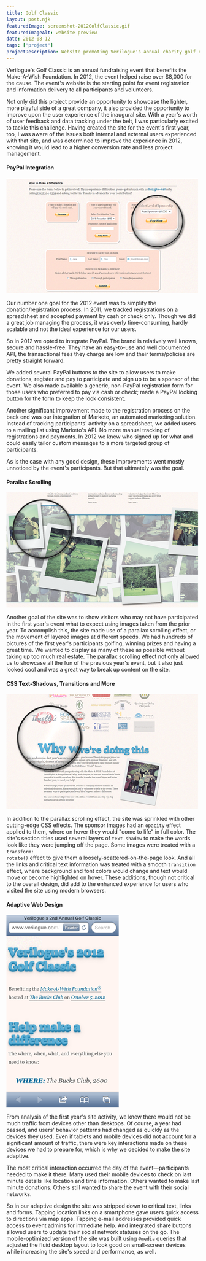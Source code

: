 ```yaml
---
title: Golf Classic
layout: post.njk
featuredImage: screenshot-2012GolfClassic.gif
featuredImageAlt: website preview
date: 2012-08-12
tags: ["project"]
projectDescription: Website promoting Verilogue's annual charity golf outing.
---
```


Verilogue's Golf Classic is an annual fundraising event that benefits the Make-A-Wish Foundation. In 2012, the event
helped raise over $8,000 for the cause. The event's website is the starting point for event registration and information
delivery to all participants and volunteers.

Not only did this project provide an opportunity to showcase the lighter, more playful side of a great company, it also
provided the opportunity to improve upon the user experience of the inaugural site. With a year's worth of user feedback
and data tracking under the belt, I was particularly excited to tackle this challenge. Having created the site for the
event's first year, too, I was aware of the issues both internal and external users experienced with that site, and was
determined to improve the experience in 2012, knowing it would lead to a higher conversion rate and less project
management.

<h4 class="mt-5 mb-3">PayPal Integration</h4>

<div class="text-center"><img class="mw-100 mb-4 shadow border" src="highlight-2012GolfClassic-003.png" alt="PayPal Intergration Highlight"></div>

Our number one goal for the 2012 event was to simplify the donation/registration process. In 2011, we tracked
registrations on a spreadsheet and accepted payment by cash or check only. Though we did a great job managing the
process, it was overly time-consuming, hardly scalable and not the ideal experience for our users.

So in 2012 we opted to integrate PayPal. The brand is relatively well known, secure and hassle-free. They have an
easy-to-use and well documented API, the transactional fees they charge are low and their terms/policies are pretty
straight forward.

We added several PayPal buttons to the site to allow users to make donations, register and pay to participate and sign
up to be a sponsor of the event. We also made available a generic, non-PayPal registration form for those users who
preferred to pay via cash or check; made a PayPal looking button for the form to keep the look consistent.

Another significant improvement made to the registration process on the back end was our integration of Marketo, an
automated marketing solution. Instead of tracking participants' activity on a spreadsheet, we added users to a mailing
list using Marketo's API. No more manual tracking of registrations and payments. In 2012 we knew who signed up for what
and could easily tailor custom messages to a more targeted group of participants.

As is the case with any good design, these improvements went mostly unnoticed by the event's participants. But that
ultimately was the goal.

<h4 class="mt-5 mb-3">Parallax Scrolling</h4>

<div class="text-center"><img class="mw-100 mb-4 shadow border" src="highlight-2012GolfClassic-001.png" alt="Parallax Scrolling Highlight"></div>

Another goal of the site was to show visitors who may not have participated in the first year's event what to expect
using images taken from the prior year. To accomplish this, the site made use of a parallax scrolling effect, or the
movement of layered images at different speeds. We had hundreds of pictures of the first year's participants golfing,
winning prizes and having a great time. We wanted to display as many of these as possible without taking up too much
real estate. The parallax scrolling effect not only allowed us to showcase all the fun of the previous year's event, but
it also just looked cool and was a great way to break up content on the site.

<h4 class="mt-5 mb-3">CSS Text-Shadows, Transitions and More</h4>

<div class="text-center"><img class="mw-100 mb-4 shadow border" src="highlight-2012GolfClassic-002.png" alt="CSS3 Highlight"></div>

In addition to the parallax scrolling effect, the site was sprinkled with other cutting-edge CSS effects. The sponsor
images had an <code>opacity</code> effect applied to them, where on hover they would "come to life"
in full color. The site's section titles used several layers of <code>text-shadow</code> to make
the words look like they were jumping off the page. Some images were treated with a <code>
transform: rotate()</code> effect to give them a loosely-scattered-on-the-page look. And all the links and critical
text information was treated with a smooth <code>transition</code> effect, where background and
font colors would change and text would move or become highlighted on hover. These additions, though not critical to the
overall design, did add to the enhanced experience for users who visited the site using modern browsers.

<h4 class="mt-5 mb-3">Adaptive Web Design</h4>

<div class="text-center"><img class="mw-100 mb-4 shadow border" src="highlight-2012GolfClassic-004.png" alt="Adaptive Web Design Highlight"></div>

From analysis of the first year's site activity, we knew there would not be much traffic from devices other than
desktops. Of course, a year had passed, and users' behavior patterns had changed as quickly as the devices they used.
Even if tablets and mobile devices did not account for a significant amount of traffic, there were key interactions made
on these devices we had to prepare for, which is why we decided to make the site adaptive.

The most critical interaction occurred the day of the event&mdash;participants needed to make it there. Many used their
mobile devices to check on last minute details like location and time information. Others wanted to make last minute
donations. Others still wanted to share the event with their social networks.

So in our adaptive design the site was stripped down to critical text, links and forms. Tapping location links on a
smartphone gave users quick access to directions via map apps. Tapping e-mail addresses provided quick access to event
admins for immediate help. And integrated share buttons allowed users to update their social network statuses on the go.
The mobile-optimized version of the site was built using <code>@media</code> queries that adjusted
the fluid desktop layout to look good on small-screen devices while increasing the site's speed and performance, as
well.
